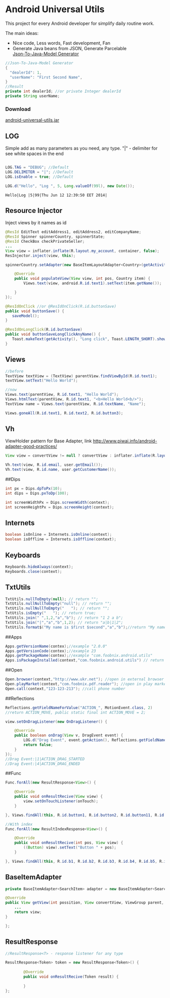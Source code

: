 # Android Universal Utils
This project for every Android developer for simplify daily routine work.

The main ideas:
* Nice code, Less words, Fast development, Fan
* Generate Java beans from JSON, Generate Parcelable  
<a href="http://htmlpreview.github.io/?https://raw.githubusercontent.com/foobnix/android-universal-utils/master/json/generator.html" target="_blank">Json-To-Java-Model Generator</a>  
```java
//Json-To-Java-Model Generator
{
  "dealerId": 1,
  "userName": "First Second Name",
}
//Result
private int dealerId; //or private Integer dealerId
private String userName;
```
### Download 
[android-universal-utils.jar](https://github.com/foobnix/android-universal-utils/raw/master/lib/android-universal-utils.jar)
## LOG
Simple add as many parameters as you need, any type. "|" - delimiter for see white spaces in the end
```java

LOG.TAG = "DEBUG"; //Default
LOG.DELIMITER = "|"; //Default
LOG.isEnable = true; //Default

LOG.d("Hello", "Log ", 5, Long.valueOf(99l), new Date());
```
```
Hello|Log |5|99|Thu Jun 12 12:39:50 EET 2014|
```
## Resource Injector
Inject views by it names as id
```java
@ResId EditText editAddress1, editAddress2, editCompanyName;
@ResId Spinner spinnerCountry, spinnerState;
@ResId CheckBox checkPrivateSeller;
...
View view = inflater.inflate(R.layout.my_account, container, false);
ResInjector.inject(view, this);

spinnerCountry.setAdapter(new BaseItemLayoutAdapter<Country>(getActivity(), android.R.layout.simple_spinner_item, countries) {

    @Override
    public void populateView(View view, int pos, Country item) {
        Views.text(view, android.R.id.text1).setText(item.getName());

    }
});

@ResIdOnClick //or @ResIdOnClick(R.id.buttonSave)
public void buttonSave() {
   saveModel();
}

@ResIdOnLongClick(R.id.buttonSave)
public void buttonSaveLongClickAnyName() {
   Toast.makeText(getActivity(), "Long click", Toast.LENGTH_SHORT).show();
}

```
## Views
```java
//before
TextView textView = (TextView) parentView.findViewById(R.id.text1);
textView.setText("Hello World");

//now
Views.text(parentView, R.id.text1, "Hello World");
Views.htmlText(parentView, R.id.text1, "<b>Hello World<b/>");
TextView name = Views.text(parentView, R.id.textName, "Name");

Views.goneAll(R.id.text1, R.id.text2, R.id.button3);
```
## Vh
ViewHolder pattern for Base Adapter, link http://www.piwai.info/android-adapter-good-practices/
```java
View view = convertView != null ? convertView : inflater.inflate(R.layout.details, parent, false);

Vh.text(view, R.id.email, user.getEmail());
Vh.text(view, R.id.name, user.getCustomerName());
```

##Dips
```java
int px = Dips.dpToPx(10);
int dips = Dips.pxToDp(100);

int screenWidthPx = Dips.screenWidth(context);
int screenHeightPx = Dips.screenHeight(context);
```
## Internets
```java
boolean isOnline = Internets.isOnline(context);
boolean isOffline = Internets.isOffline(context);
```
## Keyboards
```java
Keyboards.hideAlways(context);
Keyboards.close(context);
```
## TxtUtils
```java
TxtUtils.nullToEmpty(null); // return "";
TxtUtils.nullNullToEmpty("null"); // return "";
TxtUtils.nullNullToEmpty("   "); // return "";
TxtUtils.isEmpty("   "); // return true;
TxtUtils.join(" ",1,2,"a","b"); // return "1 2 a b";
TxtUtils.join("|","a","b",1,2); // return "a|b|1|2";
TxtUtils.format$("My name is $first $second","a","b");//return "My name is a b";
```
##Apps
```java
Apps.getVersionName(contex);//example "2.0.0"
Apps.getVersionCode(contex);//example 23
Apps.getPackageName(contex);//example "com.foobnix.android.utils"
Apps.isPackageInstalled(context,"com.foobnix.android.utils") // return true;

```
##Open
```java
Open.browser(context,"http://www.ukr.net"); //open in external browser
Open.playMarket(context,"com.foobnix.pdf.reader"); //open in play market
Open.call(context,"123-123-213"); //call phone number
```
##Reflections
```java
Reflections.getFieldNameForValue("ACTION_", MotionEvent.class, 2) 
//return ACTION_MOVE, public static final int ACTION_MOVE = 2;

view.setOnDragListener(new OnDragListener() {

    @Override
    public boolean onDrag(View v, DragEvent event) {
        LOG.d("Drag Event", event.getAction(), Reflections.getFieldNameForValue("ACTION_", DragEvent.class, event.getAction()));
        return false;
    }
});
//Drag Event:|1|ACTION_DRAG_STARTED
//Drag Event:|4|ACTION_DRAG_ENDED
```
##Func
```java
Func.forAll(new ResultResponse<View>() {

    @Override
    public void onResultRecive(View view) {
        view.setOnTouchListener(onTouch);
    }

}, Views.findAll(this, R.id.button1, R.id.button2, R.id.button11, R.id.button21));

//With index
Func.forAll(new ResultIndexResponse<View>() {

    @Override
    public void onResultRecive(int pos, View view) {
        ((Button) view).setText("Button " + pos);
    }

}, Views.findAll(this, R.id.b1, R.id.b2, R.id.b3, R.id.b4, R.id.b5, R.id.b6, R.id.b7));
```
## BaseItemAdapter<T>
```java
private BaseItemAdapter<SearchItem> adapter = new BaseItemAdapter<SearchItem>() {

@Override
public View getView(int possition, View convertView, ViewGroup parent, SearchItem item) {
    ...
    return view;
}

};
```
## ResultResponse<T>
```java
//ResultResponse<T> - response listener for any type

ResultResponse<Token> token = new ResultResponse<Token>() {
            
        @Override
        public void onResultRecive(Token result) {
            
        }
};
```





